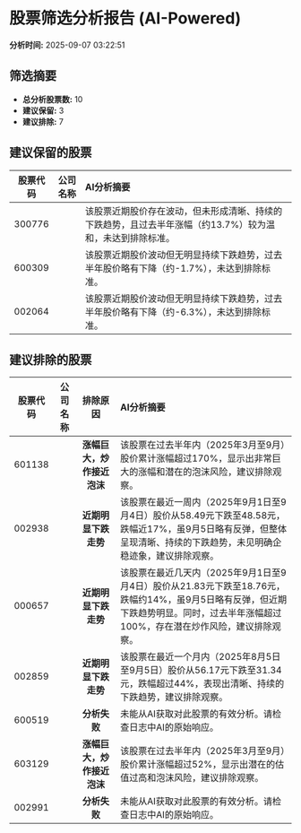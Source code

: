 # 股票筛选分析报告 (AI-Powered)

**分析时间:** 2025-09-07 03:22:51

## 筛选摘要

- **总分析股票数:** 10
- **建议保留:** 3
- **建议排除:** 7

## 建议保留的股票

| 股票代码 | 公司名称 | AI分析摘要 |
|:---:|:---:|:---|
| 300776 |  | 该股票近期股价存在波动，但未形成清晰、持续的下跌趋势，且过去半年涨幅（约13.7%）较为温和，未达到排除标准。 |
| 600309 |  | 该股票近期股价波动但无明显持续下跌趋势，过去半年股价略有下降（约-1.7%），未达到排除标准。 |
| 002064 |  | 该股票近期股价波动但无明显持续下跌趋势，过去半年股价略有下降（约-6.3%），未达到排除标准。 |

## 建议排除的股票

| 股票代码 | 公司名称 | 排除原因 | AI分析摘要 |
|:---:|:---:|:---:|:---|
| 601138 |  | **涨幅巨大，炒作接近泡沫** | 该股票在过去半年内（2025年3月至9月）股价累计涨幅超过170%，显示出非常巨大的涨幅和潜在的泡沫风险，建议排除观察。 |
| 002938 |  | **近期明显下跌走势** | 该股票在最近一周内（2025年9月1日至9月4日）股价从58.49元下跌至48.58元，跌幅近17%，虽9月5日略有反弹，但整体呈现清晰、持续的下跌趋势，未见明确企稳迹象，建议排除观察。 |
| 000657 |  | **近期明显下跌走势** | 该股票在最近几天内（2025年9月1日至9月4日）股价从21.83元下跌至18.76元，跌幅约14%，虽9月5日略有反弹，但近期下跌趋势明显。同时，过去半年涨幅超过100%，存在潜在炒作风险，建议排除观察。 |
| 002859 |  | **近期明显下跌走势** | 该股票在最近一个月内（2025年8月5日至9月5日）股价从56.17元下跌至31.34元，跌幅超过44%，表现出清晰、持续的下跌趋势，建议排除观察。 |
| 600519 |  | **分析失败** | 未能从AI获取对此股票的有效分析。请检查日志中AI的原始响应。 |
| 603129 |  | **涨幅巨大，炒作接近泡沫** | 该股票在过去半年内（2025年3月至9月）股价累计涨幅超过52%，显示出潜在的估值过高和泡沫风险，建议排除观察。 |
| 002991 |  | **分析失败** | 未能从AI获取对此股票的有效分析。请检查日志中AI的原始响应。 |
